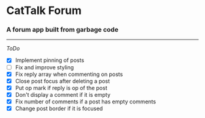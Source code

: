 # CatTalk Forum

### **A forum app built from garbage code**


---
*ToDo*

- [x] Implement pinning of posts
- [ ] Fix and improve styling
- [x] Fix reply array when commenting on posts
- [x] Close post focus after deleting a post
- [x] Put op mark if reply is op of the post
- [x] Don't display a comment if it is empty
- [x] Fix number of comments if a post has empty comments 
- [x] Change post border if it is focused